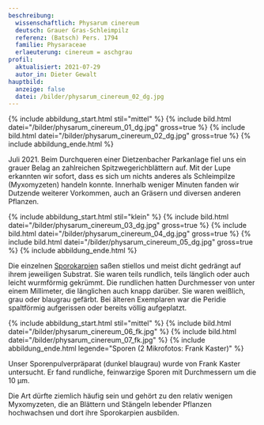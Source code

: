 ```yaml
---
beschreibung:
  wissenschaftlich: Physarum cinereum
  deutsch: Grauer Gras-Schleimpilz
  referenz: (Batsch) Pers. 1794
  familie: Physaraceae
  erlaeuterung: cinereum = aschgrau
profil:
  aktualisiert: 2021-07-29
  autor_in: Dieter Gewalt
hauptbild:
  anzeige: false
  datei: /bilder/physarum_cinereum_02_dg.jpg
---
```

{% include abbildung_start.html stil="mittel" %}
{% include bild.html datei="/bilder/physarum_cinereum_01_dg.jpg" gross=true %}
{% include bild.html datei="/bilder/physarum_cinereum_02_dg.jpg" gross=true %}
{% include abbildung_ende.html %}

Juli 2021. Beim Durchqueren einer Dietzenbacher Parkanlage fiel uns ein grauer Belag an zahlreichen Spitzwegerichblättern auf. Mit der Lupe erkannten wir sofort, dass es sich um nichts anderes als Schleimpilze (Myxomyzeten) handeln konnte. Innerhalb weniger Minuten fanden wir Dutzende weiterer Vorkommen, auch an Gräsern und diversen anderen Pflanzen.

{% include abbildung_start.html stil="klein" %}
{% include bild.html datei="/bilder/physarum_cinereum_03_dg.jpg" gross=true %}
{% include bild.html datei="/bilder/physarum_cinereum_04_dg.jpg" gross=true %}
{% include bild.html datei="/bilder/physarum_cinereum_05_dg.jpg" gross=true %}
{% include abbildung_ende.html %}

Die einzelnen [Sporokarpien](Sporokarp "Glossar") saßen stiellos und meist dicht gedrängt auf ihrem jeweiligen Substrat. Sie waren teils rundlich, teils länglich oder auch leicht wurmförmig gekrümmt. Die rundlichen hatten Durchmesser von unter einem Millimeter, die länglichen auch knapp darüber. Sie waren weißlich, grau oder blaugrau gefärbt. Bei älteren Exemplaren war die Peridie spaltförmig aufgerissen oder bereits völlig aufgeplatzt.

{% include abbildung_start.html stil="mittel" %}
{% include bild.html datei="/bilder/physarum_cinereum_06_fk.jpg" %}
{% include bild.html datei="/bilder/physarum_cinereum_07_fk.jpg" %}
{% include abbildung_ende.html legende="Sporen (2 Mikrofotos: Frank Kaster)" %}

Unser Sporenpulverpräparat (dunkel blaugrau) wurde von Frank Kaster untersucht. Er fand rundliche, feinwarzige Sporen mit Durchmessern um die 10 µm.

Die Art dürfte ziemlich häufig sein und gehört zu den relativ wenigen Myxomyzeten, die an Blättern und Stängeln lebender Pflanzen hochwachsen und dort ihre Sporokarpien ausbilden.
